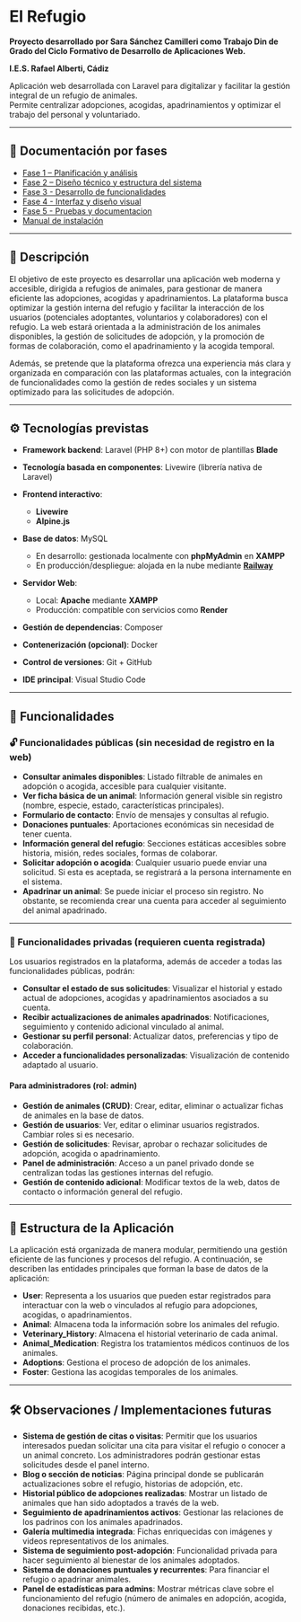 # El Refugio

**Proyecto desarrollado por Sara Sánchez Camilleri como Trabajo Din de Grado del Ciclo Formativo de Desarrollo de Aplicaciones Web.**

**I.E.S. Rafael Alberti, Cádiz**

Aplicación web desarrollada con Laravel para digitalizar y facilitar la gestión integral de un refugio de animales.  
Permite centralizar adopciones, acogidas, apadrinamientos y optimizar el trabajo del personal y voluntariado.

---

## 📂 Documentación por fases

- [Fase 1 – Planificación y análisis](docs/Fase1_Planificacion_Analisis.md)
- [Fase 2 – Diseño técnico y estructura del sistema](docs/Fase2_DisenioTecnico_EstructuraSistema.md)
- [Fase 3 - Desarrollo de funcionalidades](docs/Fase3_DesarrolloFuncionalidades.md)
- [Fase 4 - Interfaz y diseño visual](docs/Fase4_EstilosInterfaz.md)
- [Fase 5 - Pruebas y documentacion](docs/Fase5_PruebasDocumentacion.md)
- [Manual de instalación](docs/Manual_Instalacion.md)

---

## 📜 Descripción

El objetivo de este proyecto es desarrollar una aplicación web moderna y accesible, dirigida a refugios de animales, para gestionar de manera eficiente las adopciones, acogidas y apadrinamientos. La plataforma busca optimizar la gestión interna del refugio y facilitar la interacción de los usuarios (potenciales adoptantes, voluntarios y colaboradores) con el refugio. La web estará orientada a la administración de los animales disponibles, la gestión de solicitudes de adopción, y la promoción de formas de colaboración, como el apadrinamiento y la acogida temporal.

Además, se pretende que la plataforma ofrezca una experiencia más clara y organizada en comparación con las plataformas actuales, con la integración de funcionalidades como la gestión de redes sociales y un sistema optimizado para las solicitudes de adopción.

---

## ⚙️ Tecnologías previstas

- **Framework backend**: Laravel (PHP 8+) con motor de plantillas **Blade**
- **Tecnología basada en componentes**: Livewire (librería nativa de Laravel)
- **Frontend interactivo**:  
  - **Livewire**  
  - **Alpine.js**

- **Base de datos**: MySQL  
  - En desarrollo: gestionada localmente con **phpMyAdmin** en **XAMPP**  
  - En producción/despliegue: alojada en la nube mediante **[Railway](https://railway.app)**

- **Servidor Web**:  
  - Local: **Apache** mediante **XAMPP**  
  - Producción: compatible con servicios como **Render**

- **Gestión de dependencias**: Composer  
- **Contenerización (opcional)**: Docker  
- **Control de versiones**: Git + GitHub  
- **IDE principal**: Visual Studio Code

---

## 🔑 Funcionalidades

### 🔓 Funcionalidades públicas (sin necesidad de registro en la web)

- **Consultar animales disponibles**: Listado filtrable de animales en adopción o acogida, accesible para cualquier visitante.
- **Ver ficha básica de un animal**: Información general visible sin registro (nombre, especie, estado, características principales).
- **Formulario de contacto**: Envío de mensajes y consultas al refugio.
- **Donaciones puntuales**: Aportaciones económicas sin necesidad de tener cuenta.
- **Información general del refugio**: Secciones estáticas accesibles sobre historia, misión, redes sociales, formas de colaborar.
- **Solicitar adopción o acogida**: Cualquier usuario puede enviar una solicitud. Si esta es aceptada, se registrará a la persona internamente en el sistema.
- **Apadrinar un animal**: Se puede iniciar el proceso sin registro. No obstante, se recomienda crear una cuenta para acceder al seguimiento del animal apadrinado.

---

### 🔐 Funcionalidades privadas (requieren cuenta registrada)

Los usuarios registrados en la plataforma, además de acceder a todas las funcionalidades públicas, podrán:

- **Consultar el estado de sus solicitudes**: Visualizar el historial y estado actual de adopciones, acogidas y apadrinamientos asociados a su cuenta.
- **Recibir actualizaciones de animales apadrinados**: Notificaciones, seguimiento y contenido adicional vinculado al animal.
- **Gestionar su perfil personal**: Actualizar datos, preferencias y tipo de colaboración.
- **Acceder a funcionalidades personalizadas**: Visualización de contenido adaptado al usuario.

#### Para administradores (rol: admin)
- **Gestión de animales (CRUD)**: Crear, editar, eliminar o actualizar fichas de animales en la base de datos.
- **Gestión de usuarios**: Ver, editar o eliminar usuarios registrados. Cambiar roles si es necesario.
- **Gestión de solicitudes**: Revisar, aprobar o rechazar solicitudes de adopción, acogida o apadrinamiento.
- **Panel de administración**: Acceso a un panel privado donde se centralizan todas las gestiones internas del refugio.
- **Gestión de contenido adicional**: Modificar textos de la web, datos de contacto o información general del refugio.

---

## 📂 Estructura de la Aplicación

La aplicación está organizada de manera modular, permitiendo una gestión eficiente de las funciones y procesos del refugio. A continuación, se describen las entidades principales que forman la base de datos de la aplicación:

- **User**: Representa a los usuarios que pueden estar registrados para interactuar con la web o vinculados al refugio para adopciones, acogidas, o apadrinamientos.
- **Animal**: Almacena toda la información sobre los animales del refugio.
- **Veterinary_History**: Almacena el historial veterinario de cada animal.
- **Animal_Medication**: Registra los tratamientos médicos continuos de los animales.
- **Adoptions**: Gestiona el proceso de adopción de los animales.
- **Foster**: Gestiona las acogidas temporales de los animales.

---

## 🛠️ Observaciones / Implementaciones futuras

- **Sistema de gestión de citas o visitas**: Permitir que los usuarios interesados puedan solicitar una cita para visitar el refugio o conocer a un animal concreto. Los administradores podrán gestionar estas solicitudes desde el panel interno.
- **Blog o sección de noticias**: Página principal donde se publicarán actualizaciones sobre el refugio, historias de adopción, etc.
- **Historial público de adopciones realizadas**: Mostrar un listado de animales que han sido adoptados a través de la web.
- **Seguimiento de apadrinamientos activos**: Gestionar las relaciones de los padrinos con los animales apadrinados.
- **Galería multimedia integrada**: Fichas enriquecidas con imágenes y videos representativos de los animales.
- **Sistema de seguimiento post-adopción**: Funcionalidad privada para hacer seguimiento al bienestar de los animales adoptados.
- **Sistema de donaciones puntuales y recurrentes**: Para financiar el refugio o apadrinar animales.
- **Panel de estadísticas para admins**: Mostrar métricas clave sobre el funcionamiento del refugio (número de animales en adopción, acogida, donaciones recibidas, etc.).

